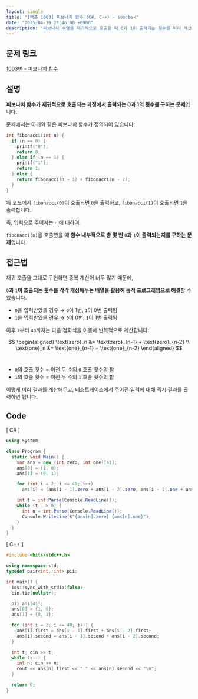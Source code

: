 ```yaml
---
layout: single
title: "[백준 1003] 피보나치 함수 (C#, C++) - soo:bak"
date: "2025-04-19 22:46:00 +0900"
description: "피보나치 수열을 재귀적으로 호출할 때 0과 1이 출력되는 횟수를 미리 계산하는 백준 1003번 피보나치 함수 문제의 C# 및 C++ 풀이 및 해설"
---
```


## 문제 링크
[1003번 - 피보나치 함수](https://www.acmicpc.net/problem/1003)

## 설명
**피보나치 함수가 재귀적으로 호출되는 과정에서 출력되는 0과 1의 횟수를 구하는 문제**입니다.<br>

문제에서는 아래와 같은 피보나치 함수가 정의되어 있습니다:
```c++
int fibonacci(int n) {
  if (n == 0) {
    printf("0");
    return 0;
  } else if (n == 1) {
    printf("1");
    return 1;
  } else {
    return fibonacci(n - 1) + fibonacci(n - 2);
  }
}
```
위 코드에서 `fibonacci(0)`이 호출되면 `0`을 출력하고, `fibonacci(1)`이 호출되면 `1`을 출력합니다.<br>

즉, 입력으로 주어지는 `n` 에 대하여, <br>

`fibonacci(n)`을 호출했을 때 **함수 내부적으로 총 몇 번** `0`**과** `1`**이 출력되는지를 구하는 문제**입니다.<br>

## 접근법

재귀 호출을 그대로 구현하면 중복 계산이 너무 많기 때문에,<br>

`0`**과** `1`**이 호출되는 횟수를 각각 캐싱해두는 배열을 활용해 동적 프로그래밍으로 해결**할 수 있습니다.<br>

- `0`을 입력받았을 경우 → `0`이 1번, `1`이 0번 출력됨<br>
- `1`을 입력받았을 경우 → `0`이 0번, `1`이 1번 출력됨<br>

이후 `2`부터 `40`까지는 다음 점화식을 이용해 반복적으로 계산합니다:<br>

$$
\begin{aligned}
\text{zero}_n &= \text{zero}_{n-1} + \text{zero}_{n-2} \\
\text{one}_n &= \text{one}_{n-1} + \text{one}_{n-2}
\end{aligned}
$$<br>

- `0`의 호출 횟수 = 이전 두 수의 `0` 호출 횟수의 합<br>
- `1`의 호출 횟수 = 이전 두 수의 `1` 호출 횟수의 합<br>

이렇게 미리 결과를 계산해두고, 테스트케이스에서 주어진 입력에 대해 즉시 결과를 출력하면 됩니다.

## Code

[ C# ]

```csharp
using System;

class Program {
  static void Main() {
    var ans = new (int zero, int one)[41];
    ans[0] = (1, 0);
    ans[1] = (0, 1);

    for (int i = 2; i <= 40; i++)
      ans[i] = (ans[i - 1].zero + ans[i - 2].zero, ans[i - 1].one + ans[i - 2].one);

    int t = int.Parse(Console.ReadLine());
    while (t-- > 0) {
      int n = int.Parse(Console.ReadLine());
      Console.WriteLine($"{ans[n].zero} {ans[n].one}");
    }
  }
}
```

[ C++ ]

```cpp
#include <bits/stdc++.h>

using namespace std;
typedef pair<int, int> pii;

int main() {
  ios::sync_with_stdio(false);
  cin.tie(nullptr);

  pii ans[41];
  ans[0] = {1, 0};
  ans[1] = {0, 1};

  for (int i = 2; i <= 40; i++) {
    ans[i].first = ans[i - 1].first + ans[i - 2].first;
    ans[i].second = ans[i - 1].second + ans[i - 2].second;
  }

  int t; cin >> t;
  while (t--) {
    int n; cin >> n;
    cout << ans[n].first << " " << ans[n].second << "\n";
  }

  return 0;
}
```

